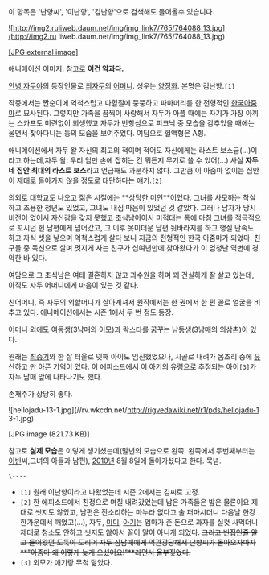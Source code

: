 이 항목은 '난향씨', '이난향', '김난향'으로 검색해도 들어올수 있습니다.

![http://img2.ruliweb.daum.net/img/img_link7/765/764088_13.jpg](http://img2.ru
liweb.daum.net/img/img_link7/765/764088_13.jpg)

[[JPG external
image]](http://img2.ruliweb.daum.net/img/img_link7/765/764088_13.jpg)

  
애니메이션 이미지. 참고로 **이건 약과다.**

[안녕 자두야](%EC%95%88%EB%85%95%20%EC%9E%90%EB%91%90%EC%95%BC.md)의 등장인물로
[최자두](%EC%B5%9C%EC%9E%90%EB%91%90.md)의
[어머니](%EC%96%B4%EB%A8%B8%EB%8B%88.md). 성우는
[양정화](%EC%96%91%EC%A0%95%ED%99%94.md). 본명은 김난향.`[1]`

작중에서는 짠순이에 억척스럽고 다혈질에 뚱뚱하고 파마머리를 한 전형적인
[한국](%ED%95%9C%EA%B5%AD.md)[아줌마](%EC%95%84%EC%A4%8C%EB%A7%88.md)로 묘사된다.
그렇지만 가족을 끔찍이 사랑해서 자두가 아플 때에는 자기가 가장 아끼는 스카프도 미련없이 희생했고 자두가 반항심으로 피크닉 중 모습을
감추었을 때에는 울면서 찾아다니는 등의 모습을 보여주었다. 여담으로 혈액형은 A형.

애니메이션에서 자두 왈 자신의 최고의 적이며 적어도 자신에게는 라스트 보스급(…)이라고 하는데,자두 왈: 우리 엄만 손에 잡히는 건 뭐든지
무기로 쓸 수 있어(...) 사실 **자두네 집안 최대의 라스트 보스**라고 언급해도 과분하지 않다. 그만큼 이 아줌마 없이는 집안이 제대로
돌아가지 않을 정도로 대단하다는 얘기.`[2]`

의외로 [대학교](%EB%8C%80%ED%95%99%EA%B5%90.md)도 나오고 젊은 시절에는 **[상당한
미인](http://blog.naver.com/carlove2006/162990593)**이었다. 그녀를 사모하는 착실하고 조용한 청년도
있었고, 그녀도 내심 마음이 있었던 것 같았다. 그러나 남자가 당시 비전이 없어서 자신감을 갖지 못했고
[초식남](%EC%B4%88%EC%8B%9D%EB%82%A8.md)이어서 미적대는 통에 마침 그녀를 적극적으로 꼬시던 현 남편에게
넘어갔고, 그 이후 못미더운 남편 뒷바라지를 하고 행실 단속도 하고 자식 셋을 낳으며 억척스럽게 살다 보니 지금의 전형적인 한국 아줌마가
되었다. 친구들 중 독신으로 살며 멋지게 사는 친구가 십여년만에 찾아왔다가 이 엄청난 역변에 경악한 바 있다.

여담으로 그 초식남은 여태 결혼하지 않고 과수원을 하며 꽤 건실하게 잘 살고 있는데, 아직도 자두 어머니에게 마음이 있는 것 같다.

친어머니, 즉 자두의 외할머니가 살아계셔서 원작에서는 한 권에서 한 편 꼴로 얼굴을 비추고 있다. 애니메이션에서는 시즌 1에서 두 번 정도
등장.

어머니 외에도 여동생(3남매의 이모)과 락스타를 꿈꾸는 남동생(3남매의 외삼촌)이 있다.

원래는 [최승기](%EC%B5%9C%EC%8A%B9%EA%B8%B0.md)와 한 살 터울로 넷째 아이도 임신했었으나, 시골로 내려가
몸조리 중에 [유산](%EC%9C%A0%EC%82%B0.md)하고 만 아픈 기억이 있다. 이 에피소드에서 이 아기의 유령으로 추정되는
아이`[3]`가 자두 남매 앞에 나타나기도 했다.

손재주가 상당히 좋다.  

![hellojadu-13-1.jpg](//rv.wkcdn.net/http://rigvedawiki.net/r1/pds/hellojadu-1
3-1.jpg)

[JPG image (821.73 KB)]

  
참고로 **실제 모습**은 이렇게 생기셨는데(말년의 모습으로 왼쪽. 왼쪽에서 두번째부터는
[이빈](%EC%9D%B4%EB%B9%88.md)씨,그녀의 아들과 남편), [2010년](2010%EB%85%84.md) 8월
8일에 돌아가셨다고 한다. 묵념.

`\----`

  * `[1]` 원래 이난향이라고 나왔었는데 시즌 2에서는 김씨로 고정.
  * `[2]` 한 에피소드에서 친정으로 며칠 내려갔었는데 남은 가족들은 밥은 물론이요 제대로 씻지도 않았고, 남편은 잔소리하는 마누라 없다고 술 퍼마시더니 다음날 한강 한가운데서 깨었고(…), 자두, [미미](%EC%B5%9C%EB%AF%B8%EB%AF%B8.md), [아기](%EC%B5%9C%EC%8A%B9%EA%B8%B0.md)는 엄마가 준 돈으로 과자를 실컷 사먹더니 제대로 청소도 안하고 씻지도 않아서 꼴이 말이 아니게 되었다. <del>그리고 빈집인줄 알고 들어왔던 도둑이 도리어 자두 삼남매에게 역관광당해서 난향씨가 돌아오자마자 **"아줌마 왜 이렇게 늦게 오셨어요!"**라면서 울부짖었다.</del>
  * `[3]` 외모가 애기랑 무척 닮았다.

